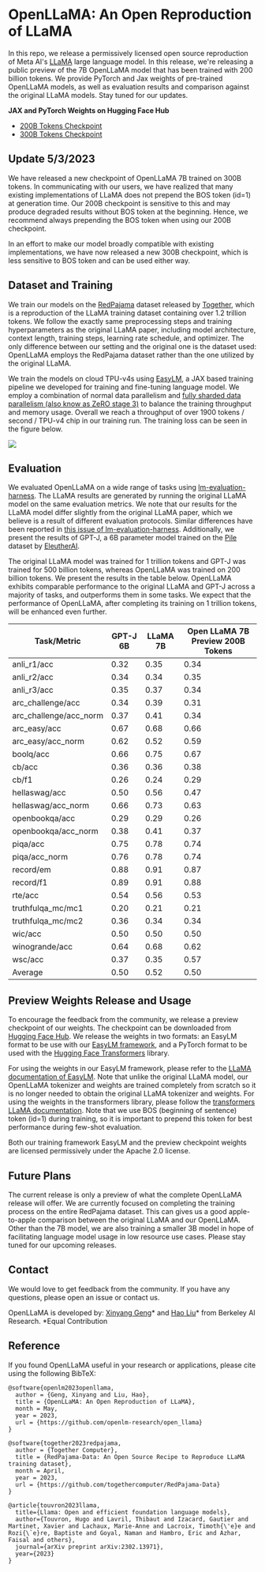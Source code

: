 # OpenLLaMA: An Open Reproduction of LLaMA

In this repo, we release a permissively licensed open source reproduction of Meta AI's [LLaMA](https://ai.facebook.com/blog/large-language-model-llama-meta-ai/) large language model. In this release, we're releasing a public preview of the 7B OpenLLaMA model that has been trained with 200 billion tokens. We provide PyTorch and Jax weights of pre-trained OpenLLaMA models, as well as evaluation results and comparison against the original LLaMA models. Stay tuned for our updates.

**JAX and PyTorch Weights on Hugging Face Hub**
- [200B Tokens Checkpoint](https://huggingface.co/openlm-research/open_llama_7b_preview_200bt)
- [300B Tokens Checkpoint](https://huggingface.co/openlm-research/open_llama_7b_preview_300bt)


## Update 5/3/2023
We have released a new checkpoint of OpenLLaMA 7B trained on 300B tokens. In communicating
with our users, we have realized that many existing implementations of LLaMA does not
prepend the BOS token (id=1) at generation time. Our 200B checkpoint is sensitive
to this and may produce degraded results without BOS token at the beginning. Hence,
we recommend always prepending the BOS token when using our 200B checkpoint.

In an effort to make our model broadly compatible with existing implementations, we have now
released a new 300B checkpoint, which is less sensitive to BOS token and can be used
either way.


## Dataset and Training

We train our models on the [RedPajama](https://www.together.xyz/blog/redpajama) dataset released by [Together](https://www.together.xyz/), which is a reproduction of the LLaMA training dataset containing over 1.2 trillion tokens. We follow the exactly same preprocessing steps and training hyperparameters as the original LLaMA paper, including model architecture, context length, training steps, learning rate schedule, and optimizer.  The only difference between our setting and the original one is the dataset used: OpenLLaMA employs the RedPajama dataset rather than the one utilized by the original LLaMA.

We train the models on cloud TPU-v4s using [EasyLM](https://github.com/young-geng/EasyLM), a JAX based training pipeline we developed for training and fine-tuning language model. We employ a combination of normal data parallelism and [fully sharded data parallelism (also know as ZeRO stage 3)](https://engineering.fb.com/2021/07/15/open-source/fsdp/) to balance the training throughput and memory usage. Overall we reach a throughput of over 1900 tokens / second / TPU-v4 chip in our training run. The training loss can be seen in the figure below.

![](media/loss_200bt.png)



## Evaluation

We evaluated OpenLLaMA on a wide range of tasks using [lm-evaluation-harness](https://github.com/EleutherAI/lm-evaluation-harness).  The LLaMA results are generated by running the original LLaMA model on the same evaluation metrics. We note that our results for the LLaMA model differ slightly from the original LLaMA paper, which we believe is a result of different evaluation protocols. Similar differences have been reported in [this issue of lm-evaluation-harness](https://github.com/EleutherAI/lm-evaluation-harness/issues/443). Additionally, we present the results of GPT-J, a 6B parameter model trained on the [Pile](https://pile.eleuther.ai/) dataset by [EleutherAI](https://www.eleuther.ai/).

The original LLaMA model was trained for 1 trillion tokens and GPT-J was trained for 500 billion tokens, whereas OpenLLaMA was trained on 200 billion tokens.  We present the results in the table below. OpenLLaMA exhibits comparable performance to the original LLaMA and GPT-J across a majority of tasks, and outperforms them in some tasks. We expect that the performance of OpenLLaMA, after completing its training on 1 trillion tokens, will be enhanced even further.


| **Task/Metric**        | **GPT-J 6B** | **LLaMA 7B** | **Open LLaMA 7B Preview 200B Tokens** |
| ---------------------- | ------------ | ------------ | ------------------------------------- |
| anli_r1/acc            | 0.32         | 0.35         | 0.34                                  |
| anli_r2/acc            | 0.34         | 0.34         | 0.35                                  |
| anli_r3/acc            | 0.35         | 0.37         | 0.34                                  |
| arc_challenge/acc      | 0.34         | 0.39         | 0.31                                  |
| arc_challenge/acc_norm | 0.37         | 0.41         | 0.34                                  |
| arc_easy/acc           | 0.67         | 0.68         | 0.66                                  |
| arc_easy/acc_norm      | 0.62         | 0.52         | 0.59                                  |
| boolq/acc              | 0.66         | 0.75         | 0.67                                  |
| cb/acc                 | 0.36         | 0.36         | 0.38                                  |
| cb/f1                  | 0.26         | 0.24         | 0.29                                  |
| hellaswag/acc          | 0.50         | 0.56         | 0.47                                  |
| hellaswag/acc_norm     | 0.66         | 0.73         | 0.63                                  |
| openbookqa/acc         | 0.29         | 0.29         | 0.26                                  |
| openbookqa/acc_norm    | 0.38         | 0.41         | 0.37                                  |
| piqa/acc               | 0.75         | 0.78         | 0.74                                  |
| piqa/acc_norm          | 0.76         | 0.78         | 0.74                                  |
| record/em              | 0.88         | 0.91         | 0.87                                  |
| record/f1              | 0.89         | 0.91         | 0.88                                  |
| rte/acc                | 0.54         | 0.56         | 0.53                                  |
| truthfulqa_mc/mc1      | 0.20         | 0.21         | 0.21                                  |
| truthfulqa_mc/mc2      | 0.36         | 0.34         | 0.34                                  |
| wic/acc                | 0.50         | 0.50         | 0.50                                  |
| winogrande/acc         | 0.64         | 0.68         | 0.62                                  |
| wsc/acc                | 0.37         | 0.35         | 0.57                                  |
| Average                | 0.50         | 0.52         | 0.50                                  |




## Preview Weights Release and Usage

To encourage the feedback from the community, we release a preview checkpoint of our weights. The checkpoint can be downloaded from [Hugging Face Hub](https://huggingface.co/openlm-research/open_llama_7b_preview_200bt). We release the weights in two formats: an EasyLM format to be use with our [EasyLM framework](https://github.com/young-geng/EasyLM), and a PyTorch format to be used with the [Hugging Face Transformers](https://huggingface.co/docs/transformers/index) library.

For using the weights in our EasyLM framework, please refer to the [LLaMA documentation of EasyLM](https://github.com/young-geng/EasyLM/blob/main/docs/llama.md). Note that unlike the original LLaMA model, our OpenLLaMA tokenizer and weights are trained completely from scratch so it is no longer needed to obtain the original LLaMA tokenizer and weights. For using the weights in the transformers library, please follow the [transformers LLaMA documentation](https://huggingface.co/docs/transformers/main/model_doc/llama). Note that we use BOS (beginning of sentence) token (id=1) during training, so it is important to prepend this token for best performance during few-shot evaluation.

Both our training framework EasyLM and the preview checkpoint weights are licensed permissively under the Apache 2.0 license.


## Future Plans

The current release is only a preview of what the complete OpenLLaMA release will offer. We are currently focused on completing the training process on the entire RedPajama dataset. This can gives us a good apple-to-apple comparison between the original LLaMA and our OpenLLaMA. Other than the 7B model, we are also training a smaller 3B model in hope of facilitating language model usage in low resource use cases.  Please stay tuned for our upcoming releases.



## Contact

We would love to get feedback from the community. If you have any questions, please open an issue or contact us.

OpenLLaMA is developed by:
[Xinyang Geng](https://young-geng.xyz/)* and [Hao Liu](https://www.haoliu.site/)* from Berkeley AI Research.
*Equal Contribution


## Reference

If you found OpenLLaMA useful in your research or applications, please cite using the following BibTeX:
```
@software{openlm2023openllama,
  author = {Geng, Xinyang and Liu, Hao},
  title = {OpenLLaMA: An Open Reproduction of LLaMA},
  month = May,
  year = 2023,
  url = {https://github.com/openlm-research/open_llama}
}
```
```
@software{together2023redpajama,
  author = {Together Computer},
  title = {RedPajama-Data: An Open Source Recipe to Reproduce LLaMA training dataset},
  month = April,
  year = 2023,
  url = {https://github.com/togethercomputer/RedPajama-Data}
}
```
```
@article{touvron2023llama,
  title={Llama: Open and efficient foundation language models},
  author={Touvron, Hugo and Lavril, Thibaut and Izacard, Gautier and Martinet, Xavier and Lachaux, Marie-Anne and Lacroix, Timoth{\'e}e and Rozi{\`e}re, Baptiste and Goyal, Naman and Hambro, Eric and Azhar, Faisal and others},
  journal={arXiv preprint arXiv:2302.13971},
  year={2023}
}
```
